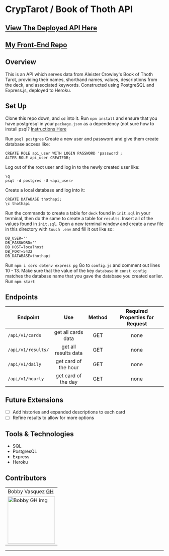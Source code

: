 # CrypTarot / Book of Thoth API
## [View The Deployed API Here](https://cryptarot-api.herokuapp.com/api/v1/cards)
## [My Front-End Repo](https://github.com/hoomberto/cryptarot)
## Overview

This is an API which serves data from Aleister Crowley's Book of Thoth Tarot, providing their names, shorthand names, values, descriptions from the deck, and associated keywords. Constructed using PostgreSQL and Express.js, deployed to Heroku. 

## Set Up
Clone this repo down, and `cd` into it.
Run `npm install` and ensure that you have postgresql in your `package.json` as a dependency (not sure how to install psql? [Instructions Here](https://blog.timescale.com/blog/how-to-install-psql-on-mac-ubuntu-debian-windows/)

Run `psql postgres`
Create a new user and password and give them create database access like:
```
CREATE ROLE api_user WITH LOGIN PASSWORD 'password';
ALTER ROLE api_user CREATEDB;
```
Log out of the root user and log in to the newly created user like:
```
\q
psql -d postgres -U <api_user>
```
Create a local database and log into it:
```
CREATE DATABASE thothapi;
\c thothapi
```
Run the commands to create a table for `deck` found in `init.sql` in your terminal, then do the same to create a table for `results`.
Insert all of the values found in `init.sql`.
Open a new terminal window and create a new file in this directory with `touch .env` and fill it out like so:
```
DB_USER=''
DB_PASSWORD=''
DB_HOST=localhost
DB_PORT=5432
DB_DATABASE=thothapi
```
Run `npm i cors dotenv express pg`
Go to `config.js` and comment out lines 10 - 13. Make sure that the value of the key `database` in `const config` matches the database name that you gave the database you created earlier.
Run `npm start`
## Endpoints
  |             Endpoint              |              Use             |   Method   |  Required Properties for Request |
  |-----------------------------------|:----------------------------:|:----------:|:--------------------------------:|
  |       `/api/v1/cards`         |      get all cards data      |    GET     |               none               |
  | `/api/v1/results/` |  get all results data  |    GET     |               none               |
  |       `/api/v1/daily`        |      get card of the hour      |    GET     |               none               |
  |       `/api/v1/hourly`        |  get card of the day |    GET    |            none                   |

## Future Extensions
 - [ ] Add histories and expanded descriptions to each card
 - [ ] Refine results to allow for more options
 
## Tools & Technologies
 - SQL
 - PostgresQL
 - Express
 - Heroku
## Contributors
<table>
     <tr>
        <td> Bobby Vasquez <a href="https://github.com/hoomberto">GH</td>
    </tr>
    </tr>
    <td><img src="https://avatars.githubusercontent.com/u/78388491?v=4" alt="Bobby GH img"
 width="150" height="auto" /></td>
</table>

**************************************************************************
